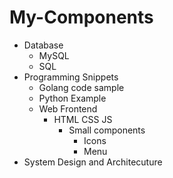 # My-Components

- Database
    - MySQL
    - SQL
- Programming Snippets
    - Golang code sample
    - Python Example
    - Web Frontend
        - HTML CSS JS
            - Small components
                - Icons
                - Menu
- System Design and Architecuture

